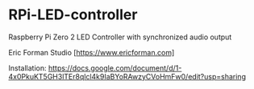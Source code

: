 # RPi-LED-controller
Raspberry Pi Zero 2 LED Controller with synchronized audio output

Eric Forman Studio [https://www.ericforman.com]

Installation: https://docs.google.com/document/d/1-4x0PkuKT5GH3lTEr8qlcl4k9IaBYoRAwzyCVoHmFw0/edit?usp=sharing
